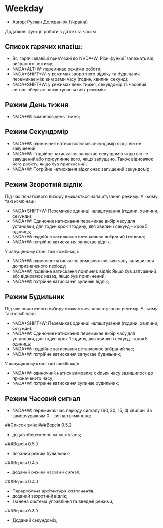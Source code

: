 # Weekday

* Автор: Руслан Долованюк (Україна)


Додаткові функції роботи з датою та часом

## Список гарячих клавіш:
* Всі гарячі клавіші прив'язані до NVDA+W. Різні функції залежать від вибраного режиму;
* NVDA+ALT+W: перемикає режими роботи;
* NVDA+SHIFT+W: у режимах зворотного відліку та будильник перемикає між вимірами часу (годин, хвилин, секунд);
* NVDA+SHIFT+W: у режимах день тижня, секундомір та часовий сигнал зберігає налаштування всіх режимів;

## Режим День тижня
* NVDA+W: вимовляє день тижня;

## Режим Секундомір
* NVDA+W: одиночний натиск включає секундомір якщо він не запущений;
* NVDA+W: Подвійне натискання запускає секундомір якщо він не запущений або призупиняє його, якщо запущено. Також відновлює його роботу, якщо був припинений;
* NVDA+W: Потрійне натискання відключає запущений секундомір;

## Режим Зворотній відлік
Під час початкового вибору вмикається налаштування режиму. У ньому такі комбінації:
* NVDA+SHIFT+W: Перемикає одиниці налаштування (години, хвилини, секунди);
* NVDA+W: Одиночне натискання перемикає вибір часу для установки, для годин крок 1 годину, для хвилин і секунд - крок 5 одиниць;
* NVDA+W: подвійне натискання встановлює вибраний інтервал;
* NVDA+W: потрійне натискання запускає відлік;

У запущеному стані такі комбінації:
* NVDA+W: одиночне натискання вимовляє скільки часу залишилося до призначеного періоду;
* NVDA+W: подвійне натискання припиняє відлік Якщо був запущений, або відновлює назад, якщо був припинений;
* NVDA+W: потрійне натискання зупиняє відлік;

## Режим Будильник
Під час початкового вибору вмикається налаштування режиму. У ньому такі комбінації:
* NVDA+SHIFT+W: Перемикає одиниці налаштування (години, хвилини, секунди);
* NVDA+W: Одиночне натискання перемикає вибір часу для установки, для годин крок 1 годину, для хвилин і секунд - крок 5 одиниць;
* NVDA+W: подвійне натискання встановлює вибраний час;
* NVDA+W: потрійне натискання запускає будильник;

У запущеному стані такі комбінації:
* NVDA+W: одиночний натиск вимовляє скільки часу залишилося до призначеного часу;
* NVDA+W: потрійне натискання зупиняє будильник;

## Режим Часовий сигнал
* NVDA+W: перемикає час періоду сигналу (60, 30, 15, 0) хвилин. За замовчуванням 0 - сигнал вимкнено;

##Список змін:
###Версія 0.5.2
* додав збереження налаштувань;

###Версія 0.5.0
* доданий режим будильник;

###Версія 0.4.5
* доданий режим часовий сигнал;

###Версія 0.4.0
* Перероблена архітектура компонентів;
* доданий зворотний відлік;
* змінена система управління та введені режими;

###Версія 0.3.0
* Доданий секундомір;
